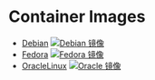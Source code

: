 # Container Images

* [Debian](debian) [![Debian 镜像](https://github.com/bromine0x23/container-images/actions/workflows/debian.yml/badge.svg)](https://github.com/bromine0x23/container-images/actions/workflows/debian.yml)
* [Fedora](fedora) [![Fedora 镜像](https://github.com/bromine0x23/container-images/actions/workflows/fedora.yml/badge.svg)](https://github.com/bromine0x23/container-images/actions/workflows/fedora.yml)
* [OracleLinux](oraclelinux) [![Oracle 镜像](https://github.com/bromine0x23/container-images/actions/workflows/oraclelinux.yml/badge.svg)](https://github.com/bromine0x23/container-images/actions/workflows/oraclelinux.yml)